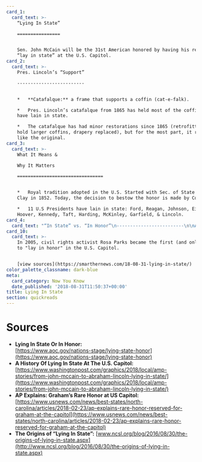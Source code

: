 ```yaml
---
card_1:
  card_text: >-
    “Lying In State”

    ================


    Sen. John McCain will be the 31st American honored by having his remains
    “lay in state” at the U.S. Capitol.
card_2:
  card_text: >-
    Pres. Lincoln’s “Support”

    -------------------------


    *   **Catafalque:** a frame that supports a coffin (cat-e-falk).

    *   Pres. Lincoln’s catafalque from 1865 has held most of the coffins that
    have lain in state.

    *   The catafalque has had minor restorations since 1865 (retrofitted to
    hold larger coffins, drapery replaced), but for the most part, it remains
    like the original.
card_3:
  card_text: >-
    What It Means &  

    Why It Matters

    ================================


    *   Royal tradition adopted in the U.S. Started with Sec. of State Henry
    Clay in 1852. Today, the decision to bestow the honor is made by Congress.

    *   11 U.S Presidents have lain in state: Ford, Reagan, Johnson, Eisenhower,
    Hoover, Kennedy, Taft, Harding, McKinley, Garfield, & Lincoln.
card_4:
  card_text: "“In State” vs. “In Honor”\n-------------------------\n\nAverage citizens cannot **“lay in state”** as that honor is reserved for\_**gov’t & military** officials.\n\nHowever, **eminent private citizens** may **“lay in honor.”**\n\nTo date, only four have received the honor, including Rev. Billy Graham & two police officers killed during an attack on the U.S. Capitol."
card_10:
  card_text: >-
    In 2005, civil rights activist Rosa Parks became the first (and only) woman
    to "lay in honor" in the U.S. Capitol.


    [view sources](https://smarthernews.com/18-08-31-lying-in-state/)
color_palette_classname: dark-blue
meta:
  card_category: Now You Know
  date_published: '2018-08-31T11:50:37+00:00'
title: Lying In State
section: quickreads
---
```

Sources
=======

*   **Lying In State Or In Honor:**  
    [https://www.aoc.gov/nations-stage/lying-state-honor](https://www.aoc.gov/nations-stage/lying-state-honor)
*   **A History Of Lying In State At The U.S. Capitol:** [https://www.washingtonpost.com/graphics/2018/local/amp-stories/from-john-mccain-to-abraham-lincoln-lying-in-state/](https://www.washingtonpost.com/graphics/2018/local/amp-stories/from-john-mccain-to-abraham-lincoln-lying-in-state/)
*   **AP Explains: Graham’s Rare Honor at US Capitol:**  
    [https://www.usnews.com/news/best-states/north-carolina/articles/2018-02-23/ap-explains-rare-honor-reserved-for-graham-at-the-capitol](https://www.usnews.com/news/best-states/north-carolina/articles/2018-02-23/ap-explains-rare-honor-reserved-for-graham-at-the-capitol)
*   **The Origins of “Lying In State”:** [www.ncsl.org/blog/2016/08/30/the-origins-of-lying-in-state.aspx](http://www.ncsl.org/blog/2016/08/30/the-origins-of-lying-in-state.aspx)